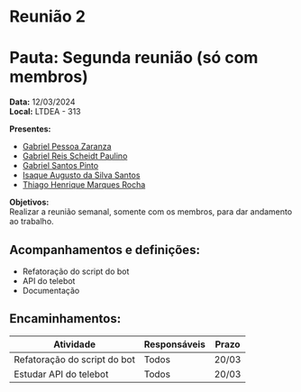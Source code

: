 # Reunião 2

# Pauta: Segunda reunião (só com membros)

**Data:** 12/03/2024  
**Local:** LTDEA - 313  

**Presentes:**  
- [Gabriel Pessoa Zaranza](https://github.com/GZaranza)<br>
- [Gabriel Reis Scheidt Paulino](https://github.com/Gxaite)<br>
- [Gabriel Santos Pinto](https://github.com/GabrielSPinto)<br>
- [Isaque Augusto da Silva Santos](https://github.com/seraphritt)<br>
- [Thiago Henrique Marques Rocha](https://github.com/ThiagoMarquesAeroespacial)<br>

**Objetivos:**  
Realizar a reunião semanal, somente com os membros, para dar andamento ao trabalho.

## Acompanhamentos e definições:  

- Refatoração do script do bot
- API do telebot
- Documentação

## Encaminhamentos:

| Atividade                          | Responsáveis | Prazo   |
|------------------------------------|--------------|---------|
| Refatoração do script do bot       | Todos        | 20/03   |
| Estudar API do telebot             | Todos        | 20/03   |

